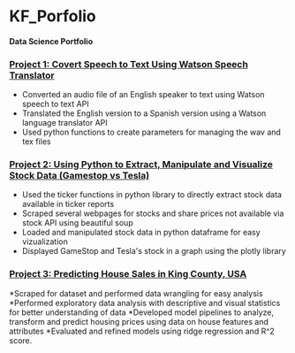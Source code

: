 # KF_Porfolio
#### Data Science Portfolio

### [ Project 1: Covert Speech to Text Using Watson Speech Translator](https://github.com/kfapohunda1/Python_Course/blob/02e02349725b95c4e28d28e2bf998b93457b3c84/Speech%20to%20Text%20Translator.ipynb)

   * Converted an audio file of an English speaker to text using Watson speech to text API
   * Translated the English version to a Spanish version using a Watson language translator API
   * Used python functions to create parameters for managing the wav and tex files

### [ Project 2: Using Python to Extract, Manipulate and Visualize Stock Data (Gamestop vs Tesla)](https://github.com/kfapohunda1/Python_Course/blob/2135b7428390e3b950f75e304a9dc354097b2e5a/Jupyter%20Notebook%20(9).ipynb)

   * Used the ticker functions in python library to directly extract stock data available in ticker reports
   * Scraped several webpages for stocks and share prices not available via stock API using beautiful soup 
   * Loaded and manipulated stock data in python dataframe for easy vizualization
   * Displayed GameStop and Tesla's stock in a graph using the plotly library


### [ Project 3: Predicting House Sales in King County, USA ](https://github.com/kfapohunda1/Python_Course/blob/cf099e2d5ff6e2c8267d2d047e3d425f2498d6c6/Predicting%20House%20Sales%20in%20King%20County,%20USA%20(Machine%20Learning).ipynb)

 *Scraped for dataset and performed data wrangling for easy analysis
 *Performed exploratory data analysis with descriptive and visual statistics for better understanding of data
 *Developed model pipelines to analyze, transform and predict housing prices using data on house features and attributes
 *Evaluated and refined models using ridge regression and R^2 score.
